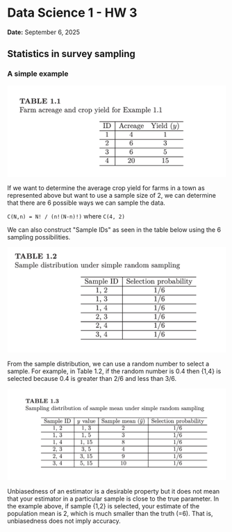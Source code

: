 # Data Science 1 - HW 3
**Date:** September 6, 2025  

## Statistics in survey sampling
### A simple example

![Alt text](./images/farm_sample.png)

If we want to determine the average crop yield for farms in a town as represented above but want to use a sample size of 2, we can determine that there are 6 possible ways we can sample the data. 

`C(N,n) = N! / (n!(N-n)!)` where `C(4, 2)`

We can also construct "Sample IDs" as seen in the table below using the 6 sampling possibilities.

![Alt text](./images/farm_probabilities.png)

From the sample distribution, we can use a random number to select a sample. For example, in Table 1.2, if the random number is 0.4 then {1,4} is selected because
0.4 is greater than 2/6 and less than 3/6.

![Alt text](./images/farm_sampling_distribution.png)

Unbiasedness of an estimator is a desirable property but it does not mean
that your estimator in a particular sample is close to the true parameter. In
the example above, if sample {1,2} is selected, your estimate of the population
mean is 2, which is much smaller than the truth (=6). That is, unbiasedness
does not imply accuracy.
